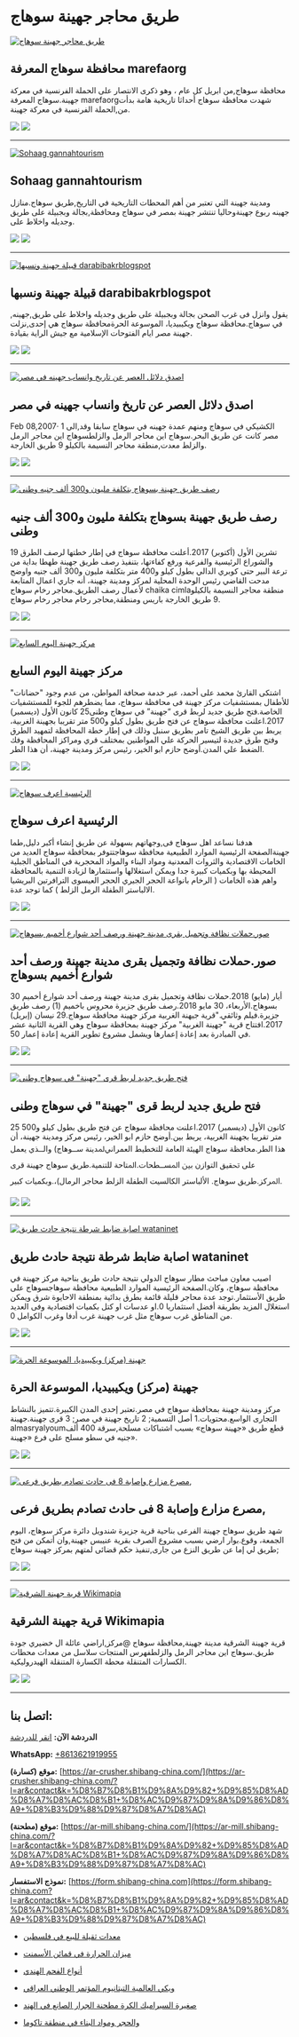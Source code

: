 # طريق محاجر جهينة سوهاج

<a href="https://swt.shibang-china.com/?l=ar&img&k=%D8%B7%D8%B1%D9%8A%D9%82+%D9%85%D8%AD%D8%A7%D8%AC%D8%B1+%D8%AC%D9%87%D9%8A%D9%86%D8%A9+%D8%B3%D9%88%D9%87%D8%A7%D8%AC" target="_blank">![طريق محاجر جهينة سوهاج](http://static.shibang-china.com/all-800x300/288.jpg)</a>

## محافظة سوهاج المعرفة marefaorg
محافظة سوهاج,من ابريل كل عام ، وهو ذكرى الانتصار على الحملة الفرنسية في معركة جهينة.سوهاج المعرفة marefaorgشهدت محافظة سوهاج أحداثا تاريخية هامة بدأت من,الحملة الفرنسية في معركة جهينة.


<a href="https://whatsapp.shibangsoft.com/WhatsApp.php" target="_blank" title="WhatsApp">![](http://static.shibang-china.com/icon/whatsapp.png)</a> <a href="https://swt.shibang-china.com/?l=ar&icon&k=%D8%B7%D8%B1%D9%8A%D9%82+%D9%85%D8%AD%D8%A7%D8%AC%D8%B1+%D8%AC%D9%87%D9%8A%D9%86%D8%A9+%D8%B3%D9%88%D9%87%D8%A7%D8%AC" target="_blank">![](http://static.shibang-china.com/icon/chat-ar.png)</a>

---

<a href="https://swt.shibang-china.com/?l=ar&img&k=%D8%B7%D8%B1%D9%8A%D9%82+%D9%85%D8%AD%D8%A7%D8%AC%D8%B1+%D8%AC%D9%87%D9%8A%D9%86%D8%A9+%D8%B3%D9%88%D9%87%D8%A7%D8%AC" target="_blank">![Sohaag gannahtourism](http://static.shibang-china.com/all-800x300/1269.jpg)</a>

## Sohaag gannahtourism
ومدينة جهينة التي تعتبر من أهم المحطات التاريخية في التاريخ,طريق سوهاج.منازل جهينه ربوع جهينةوحاليا تنتشر جهينة بمصر في سوهاج ومحافظة,بجالة وبجبيلة على طريق وجديله واخلاط على.


<a href="https://whatsapp.shibangsoft.com/WhatsApp.php" target="_blank" title="WhatsApp">![](http://static.shibang-china.com/icon/whatsapp.png)</a> <a href="https://swt.shibang-china.com/?l=ar&icon&k=%D8%B7%D8%B1%D9%8A%D9%82+%D9%85%D8%AD%D8%A7%D8%AC%D8%B1+%D8%AC%D9%87%D9%8A%D9%86%D8%A9+%D8%B3%D9%88%D9%87%D8%A7%D8%AC" target="_blank">![](http://static.shibang-china.com/icon/chat-ar.png)</a>

---

<a href="https://swt.shibang-china.com/?l=ar&img&k=%D8%B7%D8%B1%D9%8A%D9%82+%D9%85%D8%AD%D8%A7%D8%AC%D8%B1+%D8%AC%D9%87%D9%8A%D9%86%D8%A9+%D8%B3%D9%88%D9%87%D8%A7%D8%AC" target="_blank">![قبيلة جهينة ونسبها darabibakrblogspot](http://static.shibang-china.com/all-800x300/918.jpg)</a>

## قبيلة جهينة ونسبها darabibakrblogspot
,يقول وانزل فى غرب الصحن بجالة وبجبيلة على طريق وجديله واخلاط على طريق,جهينه في سوهاج.محافظة سوهاج ويكيبيديا، الموسوعة الحرةمحافظة سوهاج هي إحدى,نزلت جهينة مصر ايام الفتوحات الإسلامية مع جيش الراية بقيادة.


<a href="https://whatsapp.shibangsoft.com/WhatsApp.php" target="_blank" title="WhatsApp">![](http://static.shibang-china.com/icon/whatsapp.png)</a> <a href="https://swt.shibang-china.com/?l=ar&icon&k=%D8%B7%D8%B1%D9%8A%D9%82+%D9%85%D8%AD%D8%A7%D8%AC%D8%B1+%D8%AC%D9%87%D9%8A%D9%86%D8%A9+%D8%B3%D9%88%D9%87%D8%A7%D8%AC" target="_blank">![](http://static.shibang-china.com/icon/chat-ar.png)</a>

---

<a href="https://swt.shibang-china.com/?l=ar&img&k=%D8%B7%D8%B1%D9%8A%D9%82+%D9%85%D8%AD%D8%A7%D8%AC%D8%B1+%D8%AC%D9%87%D9%8A%D9%86%D8%A9+%D8%B3%D9%88%D9%87%D8%A7%D8%AC" target="_blank">![اصدق دلائل العصر عن تاريخ وانساب جهينه في مصر](http://static.shibang-china.com/all-800x300/77.jpg)</a>

## اصدق دلائل العصر عن تاريخ وانساب جهينه في مصر
Feb 08,2007&#0183;&#32;1 الكشيكي في سوهاج ومنهم عمدة جهينه في سوهاج سابقا وقد,الى مصر كانت عن طريق البحر.سوهاج اين محاجر الرمل والزلطسوهاج اين محاجر الرمل والزلط معدت,منطقة محاجر النسيمة بالكيلو 9 طريق الخارجة.


<a href="https://whatsapp.shibangsoft.com/WhatsApp.php" target="_blank" title="WhatsApp">![](http://static.shibang-china.com/icon/whatsapp.png)</a> <a href="https://swt.shibang-china.com/?l=ar&icon&k=%D8%B7%D8%B1%D9%8A%D9%82+%D9%85%D8%AD%D8%A7%D8%AC%D8%B1+%D8%AC%D9%87%D9%8A%D9%86%D8%A9+%D8%B3%D9%88%D9%87%D8%A7%D8%AC" target="_blank">![](http://static.shibang-china.com/icon/chat-ar.png)</a>

---

<a href="https://swt.shibang-china.com/?l=ar&img&k=%D8%B7%D8%B1%D9%8A%D9%82+%D9%85%D8%AD%D8%A7%D8%AC%D8%B1+%D8%AC%D9%87%D9%8A%D9%86%D8%A9+%D8%B3%D9%88%D9%87%D8%A7%D8%AC" target="_blank">![رصف طريق جهينة بسوهاج بتكلفة مليون و300 ألف جنيه وطنى](http://static.shibang-china.com/all-800x300/747.jpg)</a>

## رصف طريق جهينة بسوهاج بتكلفة مليون و300 ألف جنيه وطنى
19 تشرين الأول (أكتوبر) 2017.أعلنت محافظة سوهاج في إطار خطتها لرصف الطرق والشوراع الرئيسية والفرعية ورفع كفاءتها، بتنفيذ رصف طريق جهينة طهطا بداية من ترعة البير حتى كوبري الدالي بطول كيلو و400 متر بتكلفة مليون و300 ألف جنيه واوضح مدحت القاضي رئيس الوحدة المحلية لمركز ومدينة جهينة، أنه جاري اعمال المتابعة لأعمال رصف الطريق.محاجر رخام سوهاج chaika cimlaمنطقة محاجر النسيمة بالكيلو 9 طريق الخارجة باريس ومنطقة,محاجر رخام محاجر رخام سوهاج.


<a href="https://whatsapp.shibangsoft.com/WhatsApp.php" target="_blank" title="WhatsApp">![](http://static.shibang-china.com/icon/whatsapp.png)</a> <a href="https://swt.shibang-china.com/?l=ar&icon&k=%D8%B7%D8%B1%D9%8A%D9%82+%D9%85%D8%AD%D8%A7%D8%AC%D8%B1+%D8%AC%D9%87%D9%8A%D9%86%D8%A9+%D8%B3%D9%88%D9%87%D8%A7%D8%AC" target="_blank">![](http://static.shibang-china.com/icon/chat-ar.png)</a>

---

<a href="https://swt.shibang-china.com/?l=ar&img&k=%D8%B7%D8%B1%D9%8A%D9%82+%D9%85%D8%AD%D8%A7%D8%AC%D8%B1+%D8%AC%D9%87%D9%8A%D9%86%D8%A9+%D8%B3%D9%88%D9%87%D8%A7%D8%AC" target="_blank">![مركز جهينة اليوم السابع](http://static.shibang-china.com/all-800x300/769.jpg)</a>

## مركز جهينة اليوم السابع
اشتكى القارئ محمد على أحمد، عبر خدمة صحافة المواطن، من عدم وجود &quot;حضانات&quot; للأطفال بمستشفيات مركز جهينة فى محافظة سوهاج، مما يضطرهم للجوء للمستشفيات الخاصة.فتح طريق جديد لربط قرى “جهينة” في سوهاج وطنى25 كانون الأول (ديسمبر) 2017.اعلنت محافظة سوهاج عن فتح طريق بطول كيلو و500 متر تقريبا بجهينة الغربية، يربط بين طريق الشيخ تامر بطريق سنبل وذلك في إطار خطة المحافظة لتمهيد الطرق وفتح طرق جديدة لتيسير الحركة علي المواطنين بمختلف قري ومراكز المحافظة وفك الضغط علي المدن.أوضح حازم ابو الخير، رئيس مركز ومدينة جهينة، أن هذا الطر.


<a href="https://whatsapp.shibangsoft.com/WhatsApp.php" target="_blank" title="WhatsApp">![](http://static.shibang-china.com/icon/whatsapp.png)</a> <a href="https://swt.shibang-china.com/?l=ar&icon&k=%D8%B7%D8%B1%D9%8A%D9%82+%D9%85%D8%AD%D8%A7%D8%AC%D8%B1+%D8%AC%D9%87%D9%8A%D9%86%D8%A9+%D8%B3%D9%88%D9%87%D8%A7%D8%AC" target="_blank">![](http://static.shibang-china.com/icon/chat-ar.png)</a>

---

<a href="https://swt.shibang-china.com/?l=ar&img&k=%D8%B7%D8%B1%D9%8A%D9%82+%D9%85%D8%AD%D8%A7%D8%AC%D8%B1+%D8%AC%D9%87%D9%8A%D9%86%D8%A9+%D8%B3%D9%88%D9%87%D8%A7%D8%AC" target="_blank">![الرئيسية اعرف سوهاج](http://static.shibang-china.com/all-800x300/850.jpg)</a>

## الرئيسية اعرف سوهاج
هدفنا نساعد اهل سوهاج فى,وجهاتهم بسهولة عن طريق إنشاء أكبر دليل,طما جهينةالصفحة الرئيسية الموارد الطبيعية محافظة سوهاجتتوفر بمحافظة سوهاج العديد من الخامات الاقتصادية والثروات المعدنية ومواد البناء والمواد المحجرية في المناطق الجبلية المحيطة بها وبكميات كبيرة جدا ويمكن استغلالها واستثمارها لزيادة التنمية بالمحافظة واهم هذه الخامات ( الرخام بانواعة الحجر الجيري الحجر العيسوى الترافرتين البريشيا الالباستر الطفلة الرمل الزلط ) كما توجد عدة.


<a href="https://whatsapp.shibangsoft.com/WhatsApp.php" target="_blank" title="WhatsApp">![](http://static.shibang-china.com/icon/whatsapp.png)</a> <a href="https://swt.shibang-china.com/?l=ar&icon&k=%D8%B7%D8%B1%D9%8A%D9%82+%D9%85%D8%AD%D8%A7%D8%AC%D8%B1+%D8%AC%D9%87%D9%8A%D9%86%D8%A9+%D8%B3%D9%88%D9%87%D8%A7%D8%AC" target="_blank">![](http://static.shibang-china.com/icon/chat-ar.png)</a>

---

<a href="https://swt.shibang-china.com/?l=ar&img&k=%D8%B7%D8%B1%D9%8A%D9%82+%D9%85%D8%AD%D8%A7%D8%AC%D8%B1+%D8%AC%D9%87%D9%8A%D9%86%D8%A9+%D8%B3%D9%88%D9%87%D8%A7%D8%AC" target="_blank">![صور.حملات نظافة وتجميل بقرى مدينة جهينة ورصف أحد شوارع أخميم بسوهاج](http://static.shibang-china.com/all-800x300/195.jpg)</a>

## صور.حملات نظافة وتجميل بقرى مدينة جهينة ورصف أحد شوارع أخميم بسوهاج
30 أيار (مايو) 2018.حملات نظافة وتجميل بقرى مدينة جهينة ورصف أحد شوارع أخميم بسوهاج.الأربعاء، 30 مايو 2018.رصف طريق جزيرة محروس باخميم (1) رصف طريق جزيرة.فيلم وثائقي.&quot;قرية جيهنة الغربية مركز جهينة محافظة سوهاج.29 نيسان (إبريل) 2017.افتتاح قرية &quot;جهينة الغربية&quot; مركز جهينة بمحافظة سوهاج وهي القرية الثانية عشر في المبادرة بعد إعادة إعمارها ويشمل مشروع تطوير القرية إعادة إعمار 50.


<a href="https://whatsapp.shibangsoft.com/WhatsApp.php" target="_blank" title="WhatsApp">![](http://static.shibang-china.com/icon/whatsapp.png)</a> <a href="https://swt.shibang-china.com/?l=ar&icon&k=%D8%B7%D8%B1%D9%8A%D9%82+%D9%85%D8%AD%D8%A7%D8%AC%D8%B1+%D8%AC%D9%87%D9%8A%D9%86%D8%A9+%D8%B3%D9%88%D9%87%D8%A7%D8%AC" target="_blank">![](http://static.shibang-china.com/icon/chat-ar.png)</a>

---

<a href="https://swt.shibang-china.com/?l=ar&img&k=%D8%B7%D8%B1%D9%8A%D9%82+%D9%85%D8%AD%D8%A7%D8%AC%D8%B1+%D8%AC%D9%87%D9%8A%D9%86%D8%A9+%D8%B3%D9%88%D9%87%D8%A7%D8%AC" target="_blank">![فتح طريق جديد لربط قرى "جهينة" في سوهاج وطنى](http://static.shibang-china.com/all-800x300/886.jpg)</a>

## فتح طريق جديد لربط قرى "جهينة" في سوهاج وطنى
25 كانون الأول (ديسمبر) 2017.اعلنت محافظة سوهاج عن فتح طريق بطول كيلو و500 متر تقريبا بجهينة الغربية، يربط بين.أوضح حازم ابو الخير، رئيس مركز ومدينة جهينة، أن هذا الطر.محافظة سوهاج الهيئة العامة للتخطيط العمرانيﳌﺪﻳﻨﺔ ﺳــﻮﻫﺎﺝ) ﻭﺍﻟــﺬﻱ ﻳﻌﻤﻞ ﻋﻠﻰ ﲢﻘﻴﻖ ﺍﻟﺘﻮﺍﺯﻥ ﺑﲔ ﺍﳌﺴــﻄﺤﺎﺕ.ﺍﳌﺘﺎﺣﺔ ﻟﻠﺘﻨﻤﻴﺔ.ﻃﺮﻳﻖ ﺳﻮﻫﺎﺝ ﺟﻬﻴﻨﺔ ﻗﺮﻯ ﺍﳌﺮﻛﺰ.ﻃﺮﻳﻖ ﺳﻮﻫﺎﺝ. ﺍﻷﻟﺒﺎﺳﺘﺮ ﺍﻟﻜﺎﻟﺴﻴﺖ ﺍﻟﻄﻔﻠﺔ ﺍﻟﺰﻟﻂ ﻣﺤﺎﺟﺮ ﺍﻟﺮﻣﺎﻝ)،.ﻭﺑﻜﻤﻴﺎﺕ ﻛﺒﻴﺮ.


<a href="https://whatsapp.shibangsoft.com/WhatsApp.php" target="_blank" title="WhatsApp">![](http://static.shibang-china.com/icon/whatsapp.png)</a> <a href="https://swt.shibang-china.com/?l=ar&icon&k=%D8%B7%D8%B1%D9%8A%D9%82+%D9%85%D8%AD%D8%A7%D8%AC%D8%B1+%D8%AC%D9%87%D9%8A%D9%86%D8%A9+%D8%B3%D9%88%D9%87%D8%A7%D8%AC" target="_blank">![](http://static.shibang-china.com/icon/chat-ar.png)</a>

---

<a href="https://swt.shibang-china.com/?l=ar&img&k=%D8%B7%D8%B1%D9%8A%D9%82+%D9%85%D8%AD%D8%A7%D8%AC%D8%B1+%D8%AC%D9%87%D9%8A%D9%86%D8%A9+%D8%B3%D9%88%D9%87%D8%A7%D8%AC" target="_blank">![اصابة ضابط شرطة نتيجة حادث طريق wataninet](http://static.shibang-china.com/all-800x300/322.jpg)</a>

## اصابة ضابط شرطة نتيجة حادث طريق wataninet
اصيب معاون مباحث مطار سوهاج الدولي نتيجة حادث طريق بناحية مركز جهينة في محافظة سوهاج، وكان.الصفحة الرئيسية الموارد الطبيعية محافظة سوهاجسوهاج على طريق الأستثمار.توجد عدة محاجر قليلة قائمة بطرق بدائية بمنطقة الاحايوة شرق ويمكن استغلال المزيد بطريقة أفضل استثماريا 0.او عدسات او كتل بكميات اقتصادية وفى العديد من المناطق غرب سوهاج مثل غرب جهينة غرب أدفا وغرب الكوامل 0.


<a href="https://whatsapp.shibangsoft.com/WhatsApp.php" target="_blank" title="WhatsApp">![](http://static.shibang-china.com/icon/whatsapp.png)</a> <a href="https://swt.shibang-china.com/?l=ar&icon&k=%D8%B7%D8%B1%D9%8A%D9%82+%D9%85%D8%AD%D8%A7%D8%AC%D8%B1+%D8%AC%D9%87%D9%8A%D9%86%D8%A9+%D8%B3%D9%88%D9%87%D8%A7%D8%AC" target="_blank">![](http://static.shibang-china.com/icon/chat-ar.png)</a>

---

<a href="https://swt.shibang-china.com/?l=ar&img&k=%D8%B7%D8%B1%D9%8A%D9%82+%D9%85%D8%AD%D8%A7%D8%AC%D8%B1+%D8%AC%D9%87%D9%8A%D9%86%D8%A9+%D8%B3%D9%88%D9%87%D8%A7%D8%AC" target="_blank">![جهينة (مركز) ويكيبيديا، الموسوعة الحرة](http://static.shibang-china.com/all-800x300/140.jpg)</a>

## جهينة (مركز) ويكيبيديا، الموسوعة الحرة
مركز ومدينة جهينة بمحافظة سوهاج في مصر.تعتبر إحدى المدن الكبيرة.تتميز بالنشاط التجارى الواسع.محتويات.1 أصل التسمية; 2 تاريخ جهينة في مصر; 3 قرى جهينة.جهينة almasryalyoumقطع طريق «جهينة سوهاج» بسبب اشتباكات مسلحة,سرقة 400 ألف جنيه في سطو مسلح على فرع «جهينة».


<a href="https://whatsapp.shibangsoft.com/WhatsApp.php" target="_blank" title="WhatsApp">![](http://static.shibang-china.com/icon/whatsapp.png)</a> <a href="https://swt.shibang-china.com/?l=ar&icon&k=%D8%B7%D8%B1%D9%8A%D9%82+%D9%85%D8%AD%D8%A7%D8%AC%D8%B1+%D8%AC%D9%87%D9%8A%D9%86%D8%A9+%D8%B3%D9%88%D9%87%D8%A7%D8%AC" target="_blank">![](http://static.shibang-china.com/icon/chat-ar.png)</a>

---

<a href="https://swt.shibang-china.com/?l=ar&img&k=%D8%B7%D8%B1%D9%8A%D9%82+%D9%85%D8%AD%D8%A7%D8%AC%D8%B1+%D8%AC%D9%87%D9%8A%D9%86%D8%A9+%D8%B3%D9%88%D9%87%D8%A7%D8%AC" target="_blank">![مصرع مزارع وإصابة 8 فى حادث تصادم بطريق فرعى,](http://static.shibang-china.com/all-800x300/1168.jpg)</a>

## مصرع مزارع وإصابة 8 فى حادث تصادم بطريق فرعى,
شهد طريق سوهاج جهينة الفرعى بناحية قرية جزيرة شندويل دائرة مركز سوهاج، اليوم الجمعة، وقوع.بوار ارضي بسبب مشروع الصرف بقرية عنيبس جهينة,وان أتمكن من فتح طريق لي إما عن طريق النزع من جارى,تنفيذ حكم قضائى لمتهم بمركز جهينة سوهاج;


<a href="https://whatsapp.shibangsoft.com/WhatsApp.php" target="_blank" title="WhatsApp">![](http://static.shibang-china.com/icon/whatsapp.png)</a> <a href="https://swt.shibang-china.com/?l=ar&icon&k=%D8%B7%D8%B1%D9%8A%D9%82+%D9%85%D8%AD%D8%A7%D8%AC%D8%B1+%D8%AC%D9%87%D9%8A%D9%86%D8%A9+%D8%B3%D9%88%D9%87%D8%A7%D8%AC" target="_blank">![](http://static.shibang-china.com/icon/chat-ar.png)</a>

---

<a href="https://swt.shibang-china.com/?l=ar&img&k=%D8%B7%D8%B1%D9%8A%D9%82+%D9%85%D8%AD%D8%A7%D8%AC%D8%B1+%D8%AC%D9%87%D9%8A%D9%86%D8%A9+%D8%B3%D9%88%D9%87%D8%A7%D8%AC" target="_blank">![قرية جهينة الشرقية Wikimapia](http://static.shibang-china.com/all-800x300/1409.jpg)</a>

## قرية جهينة الشرقية Wikimapia
قرية جهينة الشرقية مدينة جهينة,محافظة سوهاج @مركز,اراضي عائلة ال خضيري جودة طريق.سوهاج اين محاجر الرمل والزلطفهرس المنتجات سلاسل من معدات محطات الكسارات المتنقلة محطة الكسارة المتنقلة الهيدروليكية.


<a href="https://whatsapp.shibangsoft.com/WhatsApp.php" target="_blank" title="WhatsApp">![](http://static.shibang-china.com/icon/whatsapp.png)</a> <a href="https://swt.shibang-china.com/?l=ar&icon&k=%D8%B7%D8%B1%D9%8A%D9%82+%D9%85%D8%AD%D8%A7%D8%AC%D8%B1+%D8%AC%D9%87%D9%8A%D9%86%D8%A9+%D8%B3%D9%88%D9%87%D8%A7%D8%AC" target="_blank">![](http://static.shibang-china.com/icon/chat-ar.png)</a>

---
## اتصل بنا:

**الدردشة الآن:** [انقر للدردشة](https://swt.shibang-china.com?l=ar&contact&k=%D8%B7%D8%B1%D9%8A%D9%82+%D9%85%D8%AD%D8%A7%D8%AC%D8%B1+%D8%AC%D9%87%D9%8A%D9%86%D8%A9+%D8%B3%D9%88%D9%87%D8%A7%D8%AC)

**WhatsApp:**  [+8613621919955](https://whatsapp.shibangsoft.com/WhatsApp.php)

**موقع (كسارة):** [https://ar-crusher.shibang-china.com/](https://ar-crusher.shibang-china.com/?l=ar&contact&k=%D8%B7%D8%B1%D9%8A%D9%82+%D9%85%D8%AD%D8%A7%D8%AC%D8%B1+%D8%AC%D9%87%D9%8A%D9%86%D8%A9+%D8%B3%D9%88%D9%87%D8%A7%D8%AC)

**موقع (مطحنة):** [https://ar-mill.shibang-china.com/](https://ar-mill.shibang-china.com/?l=ar&contact&k=%D8%B7%D8%B1%D9%8A%D9%82+%D9%85%D8%AD%D8%A7%D8%AC%D8%B1+%D8%AC%D9%87%D9%8A%D9%86%D8%A9+%D8%B3%D9%88%D9%87%D8%A7%D8%AC)

**نموذج الاستفسار:** [https://form.shibang-china.com](https://form.shibang-china.com?l=ar&contact&k=%D8%B7%D8%B1%D9%8A%D9%82+%D9%85%D8%AD%D8%A7%D8%AC%D8%B1+%D8%AC%D9%87%D9%8A%D9%86%D8%A9+%D8%B3%D9%88%D9%87%D8%A7%D8%AC)

* [معدات ثقيلة للبيع في فلسطين](../32/%D9%85%D8%B9%D8%AF%D8%A7%D8%AA%20%D8%AB%D9%82%D9%8A%D9%84%D8%A9%20%D9%84%D9%84%D8%A8%D9%8A%D8%B9%20%D9%81%D9%8A%20%D9%81%D9%84%D8%B3%D8%B7%D9%8A%D9%86.md)

* [ميزان الحرارة في قمائن الأسمنت](../32/%D9%85%D9%8A%D8%B2%D8%A7%D9%86%20%D8%A7%D9%84%D8%AD%D8%B1%D8%A7%D8%B1%D8%A9%20%D9%81%D9%8A%20%D9%82%D9%85%D8%A7%D8%A6%D9%86%20%D8%A7%D9%84%D8%A3%D8%B3%D9%85%D9%86%D8%AA.md)

* [أنواع الفحم الهندي](../34/%D8%A3%D9%86%D9%88%D8%A7%D8%B9%20%D8%A7%D9%84%D9%81%D8%AD%D9%85%20%D8%A7%D9%84%D9%87%D9%86%D8%AF%D9%8A.md)

* [ويكي العالمية التيتانيوم المؤتمر الوطني العراقي](../32/%D9%88%D9%8A%D9%83%D9%8A%20%D8%A7%D9%84%D8%B9%D8%A7%D9%84%D9%85%D9%8A%D8%A9%20%D8%A7%D9%84%D8%AA%D9%8A%D8%AA%D8%A7%D9%86%D9%8A%D9%88%D9%85%20%D8%A7%D9%84%D9%85%D8%A4%D8%AA%D9%85%D8%B1%20%D8%A7%D9%84%D9%88%D8%B7%D9%86%D9%8A%20%D8%A7%D9%84%D8%B9%D8%B1%D8%A7%D9%82%D9%8A.md)

* [صغيرة السيراميك الكرة مطحنة الجرار الصانع في الهند](../33/%D8%B5%D8%BA%D9%8A%D8%B1%D8%A9%20%D8%A7%D9%84%D8%B3%D9%8A%D8%B1%D8%A7%D9%85%D9%8A%D9%83%20%D8%A7%D9%84%D9%83%D8%B1%D8%A9%20%D9%85%D8%B7%D8%AD%D9%86%D8%A9%20%D8%A7%D9%84%D8%AC%D8%B1%D8%A7%D8%B1%20%D8%A7%D9%84%D8%B5%D8%A7%D9%86%D8%B9%20%D9%81%D9%8A%20%D8%A7%D9%84%D9%87%D9%86%D8%AF.md)

* [والحجر ومواد البناء في منطقة تاكوما](../31/%D9%88%D8%A7%D9%84%D8%AD%D8%AC%D8%B1%20%D9%88%D9%85%D9%88%D8%A7%D8%AF%20%D8%A7%D9%84%D8%A8%D9%86%D8%A7%D8%A1%20%D9%81%D9%8A%20%D9%85%D9%86%D8%B7%D9%82%D8%A9%20%D8%AA%D8%A7%D9%83%D9%88%D9%85%D8%A7.md)